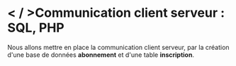 # &lt; / &gt;Communication client serveur : SQL, PHP

Nous allons mettre en place la communication client serveur, par la création d'une base de données **abonnement** et d'une table **inscription**.
